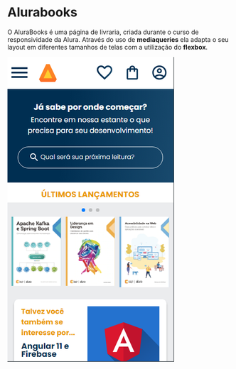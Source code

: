# Alurabooks

O AluraBooks é uma página de livraria, criada durante o curso de responsividade da Alura. Através do uso de **mediaqueries** ela adapta o seu layout em diferentes tamanhos de telas com a utilização do **flexbox**.

![Captura de tela da página do AluraBooks](./img/aluraBooks-print.png)
